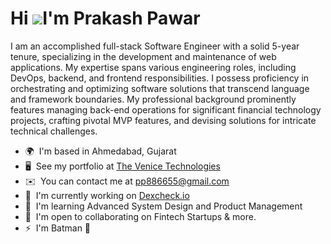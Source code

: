 Hi ![](https://user-images.githubusercontent.com/18350557/176309783-0785949b-9127-417c-8b55-ab5a4333674e.gif)I'm Prakash Pawar
=====================================================================================================================================
<p>
I am an accomplished full-stack Software Engineer with a solid 5-year tenure, specializing in the development and maintenance of web applications. My expertise spans various engineering roles, including DevOps, backend, and frontend responsibilities. I possess proficiency in orchestrating and optimizing software solutions that transcend language and framework boundaries. My professional background prominently features managing back-end operations for significant financial technology projects, crafting pivotal MVP features, and devising solutions for intricate technical challenges. </p>


* 🌍  I'm based in Ahmedabad, Gujarat
* 🖥️  See my portfolio at [The Venice Technologies](http://www.thevenice.in)
* ✉️  You can contact me at [pp886655@gmail.com](mailto:pp886655@gmail.com)
* 🚀  I'm currently working on [Dexcheck.io](http://dexcheck.io)
* 🧠  I'm learning Advanced System Design and Product Management
* 🤝  I'm open to collaborating on Fintech Startups & more.
* ⚡  I'm Batman 🦇

